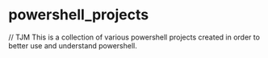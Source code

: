 # powershell_projects
// TJM
This is a collection of various powershell projects created in order to better use and understand powershell.
